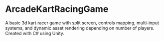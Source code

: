 # ArcadeKartRacingGame
A basic 3d kart racer game with split screen, controls mapping, multi-input systems, and dynamic asset rendering depending on number of players. Created with C# using Unity.
